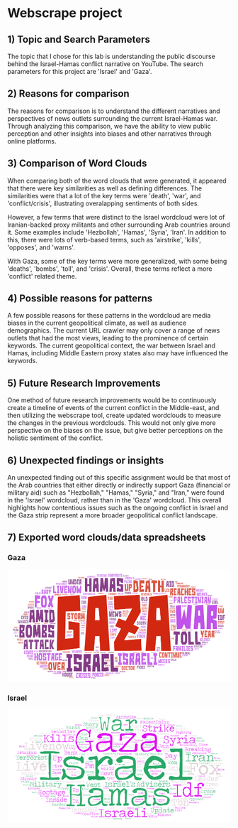 # Webscrape project


## 1) Topic and Search Parameters

The topic that I chose for this lab is understanding the public discourse behind the Israel-Hamas conflict narrative on YouTube. The search parameters for this project are 'Israel' and 'Gaza'.


## 2) Reasons for comparison

The reasons for comparison is to understand the different narratives and perspectives of news outlets surrounding the current Israel-Hamas war. Through analyzing this comparison, we have the ability to view public perception and other insights into biases and other narratives through online platforms.


## 3) Comparison of Word Clouds

When comparing both of the word clouds that were generated, it appeared that there were key similarities as well as defining differences. The similarities were that a lot of the key terms were 'death', 'war', and 'conflict/crisis', illustrating overalapping sentiments of both sides.

However, a few terms that were distinct to the Israel wordcloud were lot of Iranian-backed proxy militants and other surrounding Arab countries around it. Some examples include 'Hezbollah', 'Hamas', 'Syria', 'Iran'. In addition to this, there were lots of verb-based terms, such as 'airstrike', 'kills', 'opposes', and 'warns'.

With Gaza, some of the key terms were more generalized, with some being 'deaths', 'bombs', 'toll', and 'crisis'. Overall, these terms reflect a more 'conflict' related theme.


## 4) Possible reasons for patterns

A few possible reasons for these patterns in the wordcloud are media biases in the current geopolitical climate, as well as audience demographics. The current URL crawler may only cover a range of news outlets that had the most views, leading to the prominence of certain keywords. The current geopolitical context, the war between Israel and Hamas, including Middle Eastern proxy states also may have influenced the keywords.

## 5) Future Research Improvements

One method of future research improvements would be to continuously create a timeline of events of the current conflict in the Middle-east, and then utilizing the webscrape tool, create updated wordclouds to measure the changes in the previous wordclouds. This would not only give more perspective on the biases on the issue, but give better perceptions on the holistic sentiment of the conflict.


## 6) Unexpected findings or insights

An unexpected finding out of this specific assignment would be that most of the Arab countries that either directly or indirectly support Gaza (financial or military aid) such as "Hezbollah," "Hamas," "Syria," and "Iran," were found in the 'Israel' wordcloud, rather than in the 'Gaza' wordcloud. This overall highlights how contentious issues such as the ongoing conflict in Israel and the Gaza strip represent a more broader geopolitical conflict landscape.

## 7) Exported word clouds/data spreadsheets


### Gaza 
![Word Cloud 1](img/Gaza.png)

### Israel
![Word Cloud 2](img/Israel.png)
